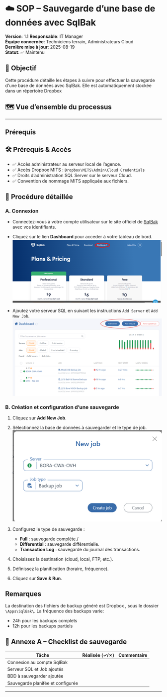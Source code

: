 # ☁️ SOP – Sauvegarde d’une base de données avec SqlBak

**Version**: 1.1
**Responsable**: IT Manager  
**Équipe concernée**: Techniciens terrain, Administrateurs Cloud  
**Dernière mise à jour**: 2025-08-19  
**Statut**: ✅ Maintenu

## 🎯 Objectif

Cette procédure détaille les étapes à suivre pour effectuer la sauvegarde d'une base de données avec SqlBak. Elle est automatiquement stockée dans un répertoire Dropbox

## 🗺️ Vue d’ensemble du processus

---

## Prérequis

## 🛠️ Prérequis & Accès

- ✅ Accès administrateur au serveur local de l’agence.
- ✅ Accès Dropbox MITS : `Dropbox\MITS\Admin\Cloud Credentials`
- ✅ Droits d’administration SQL Server sur le serveur Cloud.
- ✅ Convention de nommage MITS appliquée aux fichiers.

## 🧩 Procédure détaillée

### A. Connexion

- Connectez-vous à votre compte utilisateur sur le site officiel de [SqlBak](https://sqlbak.com/) avec vos identifiants.
- Cliquez sur le lien **Dashboard** pour acceder à votre tableau de bord.
  ![📸Capture - lien dashboard](../Images/sqlback/sql_back1.png)

- Ajoutez votre serveur SQL en suivant les instructions `Add Server` et `Add New Job`.
    ![📸Capture - lien Add server](../Images/sqlback/sql_back2.png)

### B. Création et configuration d’une sauvegarde

1. Cliquez sur **Add New Job**.
2. Sélectionnez la base de données à sauvegarder et le type de job.
   ![📸Capture - lien BD et Job](../Images/sqlback/sql_back3.png)

3. Configurez le type de sauvegarde :
   - **Full** : sauvegarde complète./
   - **Differential** : sauvegarde différentielle.
   - **Transaction Log** : sauvegarde du journal des transactions.
4. Choisissez la destination (cloud, local, FTP, etc.).
5. Définissez la planification (horaire, fréquence).
6. Cliquez sur **Save & Run**.

## Remarques

La destination des fichiers de backup généré est Dropbox , sous le dossier `\Apps\SqlBak\`.
La fréquence des backups varie:
- 24h pour les backups complets
- 12h pour les backups partiels


## 📎 Annexe A – Checklist de sauvegarde

| Tâche | Réalisée (✓/✗) | Commentaire |
|-------|-----------------|-------------|
| Connexion au compte SqlBak  |             |             |
| Serveur SQL et Job ajoutés |             |             |
| BDD à sauvegarder ajoutée |             |             |
| Sauvegarde planifée et configurée |             |             |

---
